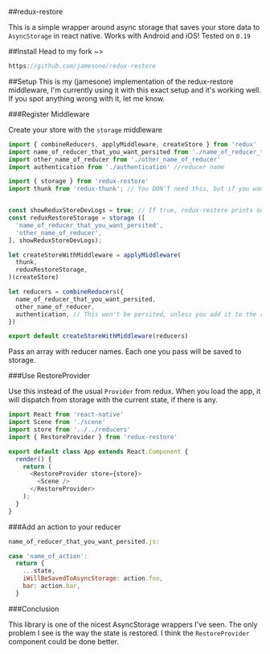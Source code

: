 ##redux-restore

This is a simple wrapper around async storage that saves your store data to `AsyncStorage` in react native. Works with Android and iOS! Tested on `0.19`

##Install
Head to my fork ~>
```js
https://github.com/jamesone/redux-restore
```

##Setup
This is my (jamesone) implementation of the redux-restore middleware, I'm currently using it with this exact setup and it's working well. If you spot anything wrong with it, let me know.

###Register Middleware

Create your store with the `storage` middleware

```js
import { combineReducers, applyMiddleware, createStore } from 'redux'
import name_of_reducer_that_you_want_persited from './name_of_reducer_that_you_want_persited'
import other_name_of_reducer from './other_name_of_reducer'
import authentication from './authentication' //reducer name

import { storage } from 'redux-restore'
import thunk from 'redux-thunk'; // You DON'T need this, but if you want you can use it!


const showReduxStoreDevLogs = true; // If true, redux-restore prints out helpful debug information.
const reduxRestoreStorage = storage ([
  'name_of_reducer_that_you_want_persited',
  'other_name_of_reducer',
], showReduxStoreDevLogs);

let createStoreWithMiddleware = applyMiddleware(
  thunk,
  reduxRestoreStorage,
)(createStore)

let reducers = combineReducers({
  name_of_reducer_that_you_want_persited,
  other_name_of_reducer,
  authentication, // This won't be persited, unless you add it to the reduxRestoreStorage array
})

export default createStoreWithMiddleware(reducers)
```

Pass an array with reducer names. Each one you pass will be saved to storage.

###Use RestoreProvider

Use this instead of the usual `Provider` from redux. When you load the app, it will dispatch from storage with the current state, if there is any.

```js
import React from 'react-native'
import Scene from './scene'
import store from '../../reducers'
import { RestoreProvider } from 'redux-restore'

export default class App extends React.Component {
  render() {
    return (
      <RestoreProvider store={store}>
        <Scene />
      </RestoreProvider>
    );
  }
}
```

###Add an action to your reducer

```js
name_of_reducer_that_you_want_persited.js:

case 'name_of_action':
  return {
    ...state,
    iWillBeSavedToAsyncStorage: action.foo,
    bar: action.bar,
  }
```



###Conclusion

This library is one of the nicest AsyncStorage wrappers I've seen. The only problem I see is the way the state is restored. I think the `RestoreProvider` component could be done better.
